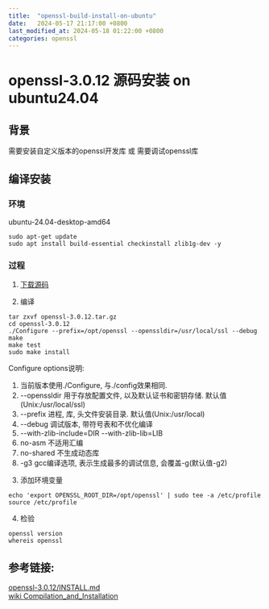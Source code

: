 ```yaml
---
title:  "openssl-build-install-on-ubuntu"
date:   2024-05-17 21:17:00 +0800
last_modified_at: 2024-05-18 01:22:00 +0800
categories: openssl
---
```


# openssl-3.0.12 源码安装 on ubuntu24.04  


## 背景  
需要安装自定义版本的openssl开发库 或 需要调试openssl库 


## 编译安装  

### 环境  
ubuntu-24.04-desktop-amd64  
```
sudo apt-get update
sudo apt install build-essential checkinstall zlib1g-dev -y
```

### 过程  
1. [下载源码](https://www.openssl.org/source)

2. 编译  
```
tar zxvf openssl-3.0.12.tar.gz  
cd openssl-3.0.12
./Configure --prefix=/opt/openssl --openssldir=/usr/local/ssl --debug
make
make test
sudo make install
```
Configure options说明:  
1) 当前版本使用./Configure, 与./config效果相同.  
2) --openssldir 用于存放配置文件, 以及默认证书和密钥存储. 默认值(Unix:/usr/local/ssl)  
3) --prefix 进程, 库, 头文件安装目录. 默认值(Unix:/usr/local)  
4) --debug 调试版本, 带符号表和不优化编译
5) --with-zlib-include=DIR --with-zlib-lib=LIB  
6) no-asm 不适用汇编  
7) no-shared 不生成动态库  
8) -g3 gcc编译选项, 表示生成最多的调试信息, 会覆盖-g(默认值-g2)  

3. 添加环境变量  
```
echo 'export OPENSSL_ROOT_DIR=/opt/openssl' | sudo tee -a /etc/profile
source /etc/profile
```

4. 检验  
```
openssl version
whereis openssl
```


## 参考链接:  
[openssl-3.0.12/INSTALL.md](https://github.com/openssl/openssl/blob/openssl-3.0.12/INSTALL.md)  
[wiki Compilation_and_Installation](https://wiki.openssl.org/index.php/Compilation_and_Installation)  